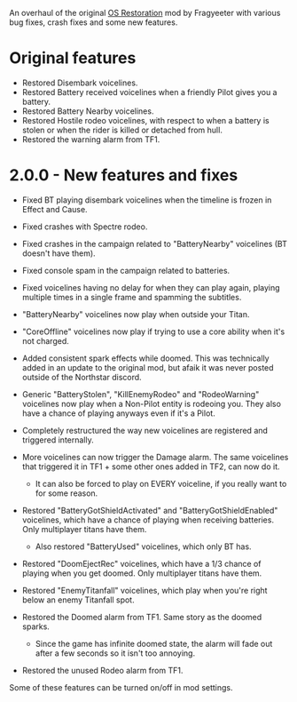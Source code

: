 An overhaul of the original [OS Restoration](https://thunderstore.io/c/northstar/p/Northstar_Archive/OS_Restoration/) mod by Fragyeeter with various bug fixes, crash fixes and some new features.

# Original features

- Restored Disembark voicelines.
- Restored Battery received voicelines when a friendly Pilot gives you a battery.
- Restored Battery Nearby voicelines.
- Restored Hostile rodeo voicelines, with respect to when a battery is stolen or when the rider is killed or detached from hull.
- Restored the warning alarm from TF1.

# 2.0.0 - New features and fixes

- Fixed BT playing disembark voicelines when the timeline is frozen in Effect and Cause.
- Fixed crashes with Spectre rodeo.
- Fixed crashes in the campaign related to "BatteryNearby" voicelines (BT doesn't have them).
- Fixed console spam in the campaign related to batteries.
- Fixed voicelines having no delay for when they can play again, playing multiple times in a single frame and spamming the subtitles.

- "BatteryNearby" voicelines now play when outside your Titan.
- "CoreOffline" voicelines now play if trying to use a core ability when it's not charged.
- Added consistent spark effects while doomed. This was technically added in an update to the original mod, but afaik it was never posted outside of the Northstar discord.
- Generic "BatteryStolen", "KillEnemyRodeo" and "RodeoWarning" voicelines now play when a Non-Pilot entity is rodeoing you. They also have a chance of playing anyways even if it's a Pilot.
- Completely restructured the way new voicelines are registered and triggered internally.
- More voicelines can now trigger the Damage alarm. The same voicelines that triggered it in TF1 + some other ones added in TF2, can now do it.
	- It can also be forced to play on EVERY voiceline, if you really want to for some reason.
- Restored "BatteryGotShieldActivated" and "BatteryGotShieldEnabled" voicelines, which have a chance of playing when receiving batteries. Only multiplayer titans have them.
	- Also restored "BatteryUsed" voicelines, which only BT has.
- Restored "DoomEjectRec" voicelines, which have a 1/3 chance of playing when you get doomed. Only multiplayer titans have them.
- Restored "EnemyTitanfall" voicelines, which play when you're right below an enemy Titanfall spot.
- Restored the Doomed alarm from TF1. Same story as the doomed sparks.
	- Since the game has infinite doomed state, the alarm will fade out after a few seconds so it isn't too annoying.
- Restored the unused Rodeo alarm from TF1.

Some of these features can be turned on/off in mod settings.

